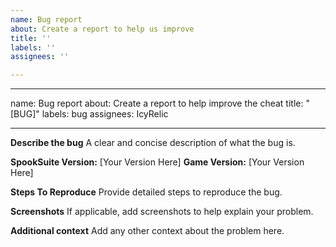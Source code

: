 ```yaml
---
name: Bug report
about: Create a report to help us improve
title: ''
labels: ''
assignees: ''

---
```


---
name: Bug report
about: Create a report to help improve the cheat
title: "[BUG]"
labels: bug
assignees: IcyRelic

---

**Describe the bug**
A clear and concise description of what the bug is.

**SpookSuite Version:** [Your Version Here]
**Game Version:** [Your Version Here]

**Steps To Reproduce**
Provide detailed steps to reproduce the bug.


**Screenshots**
If applicable, add screenshots to help explain your problem.


**Additional context**
Add any other context about the problem here.
